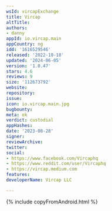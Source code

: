 ```yaml
---
wsId: vircapExchange
title: Vircap
altTitle: 
authors:
- danny
appId: io.vircap.main
appCountry: ng
idd: '1616529546'
released: '2022-10-18'
updated: '2024-06-05'
version: '1.0.47'
stars: 4.6
reviews: 9
size: '112673792'
website: 
repository: 
issue: 
icon: io.vircap.main.jpg
bugbounty: 
meta: ok
verdict: custodial
appHashes: 
date: '2023-08-28'
signer: 
reviewArchive: 
twitter: 
social:
- https://www.facebook.com/Vircaphq
- https://www.reddit.com/user/Vircaphq
- https://vircap.medium.com
features: 
developerName: Vircap LLC

---
```


{% include copyFromAndroid.html %}
